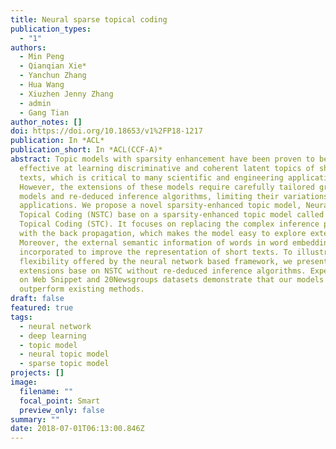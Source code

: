 ```yaml
---
title: Neural sparse topical coding
publication_types:
  - "1"
authors:
  - Min Peng
  - Qianqian Xie*
  - Yanchun Zhang
  - Hua Wang
  - Xiuzhen Jenny Zhang
  - admin
  - Gang Tian
author_notes: []
doi: https://doi.org/10.18653/v1%2FP18-1217
publication: In *ACL*
publication_short: In *ACL(CCF-A)*
abstract: Topic models with sparsity enhancement have been proven to be
  effective at learning discriminative and coherent latent topics of short
  texts, which is critical to many scientific and engineering applications.
  However, the extensions of these models require carefully tailored graphical
  models and re-deduced inference algorithms, limiting their variations and
  applications. We propose a novel sparsity-enhanced topic model, Neural Sparse
  Topical Coding (NSTC) base on a sparsity-enhanced topic model called Sparse
  Topical Coding (STC). It focuses on replacing the complex inference process
  with the back propagation, which makes the model easy to explore extensions.
  Moreover, the external semantic information of words in word embeddings is
  incorporated to improve the representation of short texts. To illustrate the
  flexibility offered by the neural network based framework, we present three
  extensions base on NSTC without re-deduced inference algorithms. Experiments
  on Web Snippet and 20Newsgroups datasets demonstrate that our models
  outperform existing methods.
draft: false
featured: true
tags:
  - neural network
  - deep learning
  - topic model
  - neural topic model
  - sparse topic model
projects: []
image:
  filename: ""
  focal_point: Smart
  preview_only: false
summary: ""
date: 2018-07-01T06:13:00.846Z
---
```


